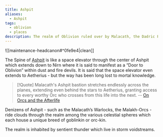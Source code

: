 ```yaml
---
title: Ashpit
aliases:
  - Ashpit
tags:
  - oblivion
  - places
description: The realm of Oblivion ruled over by Malacath, the Dadric Prince of outcasts.
---
```

![[maintenance-headcanon#^0fe9e4|clean]]

The Spine of [Ashpit](https://en.uesp.net/wiki/Lore:Ashpit) is like a space elevator through the center of Ashpit which extends down to Nirn where it is said to manifest as a “Door to Oblivion” within dust and fire devils. It is said that the space elevator even extends to Aetherius - but the way has been long lost to mortal knowledge.

> [!Quote]
> Malacath's Ashpit bastion stretches endlessly across the planes, extending even behind the stars to Aetherius, granting access to every worthy Orc who crosses from this life into the next.
> -- [On Orcs and the Afterlife](http://www.uesp.net/wiki/Lore:On_Orcs_and_the_Afterlife)

Denizens of Ashpit - such as the Malacath’s Warlocks, the Malakh-Orcs - ride clouds through the realm among the various celestial spheres which each house a unique breed of goblinkin or orc-kin.

The realm is inhabited by sentient thunder which live in storm voidstreams.